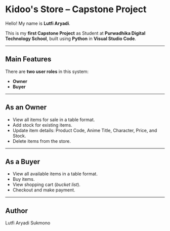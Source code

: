 # Kidoo's Store – Capstone Project

Hello! My name is **Lutfi Aryadi**.

This is my **first Capstone Project** as Student at **Purwadhika Digital Technology School**, built using **Python** in **Visual Studio Code**.

---

## Main Features

There are **two user roles** in this system:
- **Owner**
- **Buyer**

---

## As an Owner

- View all items for sale in a table format.
- Add stock for existing items.
- Update item details: Product Code, Anime Title, Character, Price, and Stock.
- Delete items from the store.

---

## As a Buyer

- View all available items in a table format.
- Buy items.
- View shopping cart (*bucket list*).
- Checkout and make payment.

---

## Author
Lutfi Aryadi Sukmono
  


